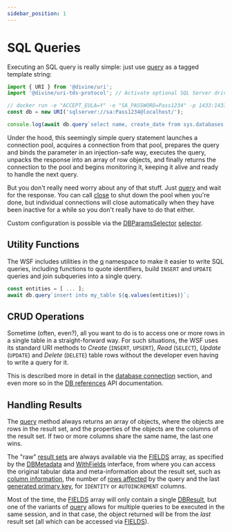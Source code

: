 ```yaml
---
sidebar_position: 1
---
```


# SQL Queries

Executing an SQL query is really simple: just use [query] as a tagged template string:

```ts
import { URI } from '@divine/uri';
import '@divine/uri-tds-protocol'; // Activate optional SQL Server driver

// docker run -e "ACCEPT_EULA=Y" -e "SA_PASSWORD=Pass1234" -p 1433:1433 -d mcr.microsoft.com/mssql/server
const db = new URI('sqlserver://sa:Pass1234@localhost/');

console.log(await db.query`select name, create_date from sys.databases where create_date < ${new Date()}`);
```

Under the hood, this seemingly simple query statement launches a connection pool, acquires a connection from that pool,
prepares the query and binds the parameter in an injection-safe way, executes the query, unpacks the response into an
array of row objects, and finally returns the connection to the pool and begins monitoring it, keeping it alive and
ready to handle the next query.

But you don't really need worry about any of that stuff. Just [query] and wait for the response. You can call [close] to
shut down the pool when you're done, but individual connections will close automatically when they have been inactive
for a while so you don't really have to do that either.

Custom configuration is possible via the [DBParamsSelector]&nbsp;[selector].

## Utility Functions

The WSF includes utilities in the [q] namespace to make it easier to write SQL queries, including functions to quote
identifiers, build `INSERT` and `UPDATE` queries and join subqueries into a single query.

```ts
const entities = [ ... ];
await db.query`insert into my_table ${q.values(entities)}`;
```

## CRUD Operations

Sometime (often, even?), all you want to do is to access one or more rows in a single table in a straight-forward way.
For such situations, the WSF uses its standard URI methods to *Create* (`INSERT`, `UPSERT`), *Read* (`SELECT`), *Update*
(`UPDATE`) and *Delete* (`DELETE`) table rows without the developer even having to write a query for it.

This is described more in detail in the [database connection] section, and even more so in the [DB references] API
documentation.

## Handling Results

The [query] method always returns an array of objects, where the objects are rows in the result set, and the properties
of the objects are the columns of the result set. If two or more columns share the same name, the last one wins.

The "raw" [result sets][DBResult] are always available via the [FIELDS] array, as specified by the [DBMetadata] and
[WithFields] interface, from where you can access the original tabular data and meta-information about the result set,
such as [column information][DBResult.columns], the number of [rows affected][DBResult.rowCount] by the query and the
last [generated primary key][DBResult.rowKey], for `IDENTITY` or `AUTOINCREMENT` columns.

Most of the time, the [FIELDS] array will only contain a single [DBResult], but one of the variants of [query] allows
for multiple queries to be executed in the same session, and in that case, the object returned will be from the *last*
result set (all which can be accessed via [FIELDS]).

[database connection]: ../connect/databases.md
[DB references]:       ../api/@divine/uri/classes/DatabaseURI.md#crud-row-operations-with-db-references
[selector]:            ../api/@divine/uri/classes/URI.md#addselector
[DBParamsSelector]:    ../api/@divine/uri/interfaces/DBParamsSelector.md
[DBResult]:            ../api/@divine/uri/classes/DBResult.md
[DBResult.columns]:    ../api/@divine/uri/classes/DBResult.md#columns
[DBResult.rowCount]:   ../api/@divine/uri/classes/DBResult.md#rowcount
[DBResult.rowKey]:     ../api/@divine/uri/classes/DBResult.md#rowkey
[FIELDS]:              ../api/@divine/uri/index.md#fields
[WithFields]:          ../api/@divine/uri/interfaces/WithFields.md
[DBMetadata]:          ../api/@divine/uri/interfaces/DBMetadata.md
[q]:                   ../api/@divine/uri/namespaces/q/index.md
[close]:               ../api/@divine/uri/classes/DatabaseURI.md#close
[query]:               ../api/@divine/uri/classes/DatabaseURI.md#query
